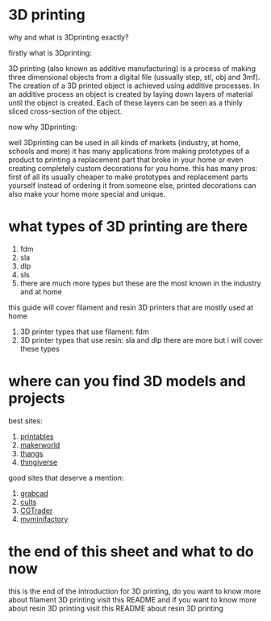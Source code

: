 # 3D printing
why and what is 3Dprinting exactly?

firstly what is 3Dprinting:

3D printing (also known as additive manufacturing) is a process of making three dimensional objects from a digital file (ussually step, stl, obj and 3mf).
The creation of a 3D printed object is achieved using additive processes. In an additive process an object is created by laying down layers of material until the object is created. Each of these layers can be seen as a thinly sliced cross-section of the object.

now why 3Dprinting:

well 3Dprinting can be used in all kinds of markets (industry, at home, schools and more) it has many applications from making prototypes of a product to printing a replacement part that broke in your home or even creating completely custom decorations for you home. this has many pros: first of all its usually cheaper to make prototypes and replacement parts yourself instead of ordering it from someone else, printed decorations can also make your home more special and unique.

# what types of 3D printing are there
1. fdm
2. sla
3. dlp
4. sls
5. there are much more types but these are the most known in the industry and at home

this guide will cover filament and resin 3D printers that are mostly used at home
1. 3D printer types that use filament: fdm
2. 3D printer types that use resin: sla and dlp
there are more but i will cover these types

# where can you find 3D models and projects

best sites:
1. [printables](https://www.printables.com/)
2. [makerworld](https://makerworld.com/en)
3. [thangs](https://thangs.com/?sort=trending)
4. [thingiverse](https://www.thingiverse.com/)

good sites that deserve a mention:
1. [grabcad](https://grabcad.com/library)
2. [cults](https://cults3d.com/)
3. [CGTrader](https://www.cgtrader.com/)
4. [myminifactory](https://www.myminifactory.com/)

# the end of this sheet and what to do now

this is the end of the introduction for 3D printing, do you want to know more about filament 3D printing visit this README and if you want to know more about resin 3D printing visit this README about resin 3D printing
